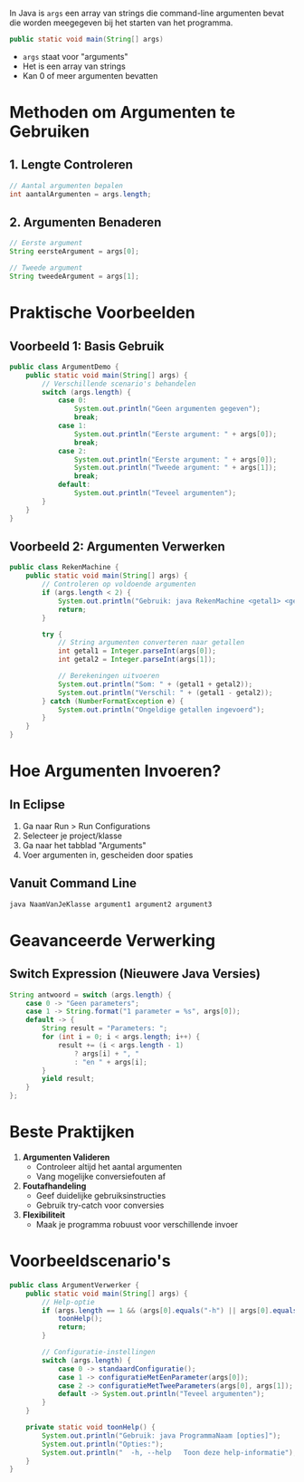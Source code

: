 In Java is `args` een array van strings die command-line argumenten bevat die worden meegegeven bij het starten van het programma.

```java
public static void main(String[] args)
```

- `args` staat voor "arguments"
- Het is een array van strings
- Kan 0 of meer argumenten bevatten

# Methoden om Argumenten te Gebruiken

## 1. Lengte Controleren

```java
// Aantal argumenten bepalen
int aantalArgumenten = args.length;
```
## 2. Argumenten Benaderen

```java
// Eerste argument
String eersteArgument = args[0];

// Tweede argument
String tweedeArgument = args[1];
```


# Praktische Voorbeelden

## Voorbeeld 1: Basis Gebruik

```java
public class ArgumentDemo {
    public static void main(String[] args) {
        // Verschillende scenario's behandelen
        switch (args.length) {
            case 0:
                System.out.println("Geen argumenten gegeven");
                break;
            case 1:
                System.out.println("Eerste argument: " + args[0]);
                break;
            case 2:
                System.out.println("Eerste argument: " + args[0]);
                System.out.println("Tweede argument: " + args[1]);
                break;
            default:
                System.out.println("Teveel argumenten");
        }
    }
}
```

## Voorbeeld 2: Argumenten Verwerken

```java
public class RekenMachine {
    public static void main(String[] args) {
        // Controleren op voldoende argumenten
        if (args.length < 2) {
            System.out.println("Gebruik: java RekenMachine <getal1> <getal2>");
            return;
        }

        try {
            // String argumenten converteren naar getallen
            int getal1 = Integer.parseInt(args[0]);
            int getal2 = Integer.parseInt(args[1]);

            // Berekeningen uitvoeren
            System.out.println("Som: " + (getal1 + getal2));
            System.out.println("Verschil: " + (getal1 - getal2));
        } catch (NumberFormatException e) {
            System.out.println("Ongeldige getallen ingevoerd");
        }
    }
}
```

# Hoe Argumenten Invoeren?

## In Eclipse

1. Ga naar Run > Run Configurations
2. Selecteer je project/klasse
3. Ga naar het tabblad "Arguments"
4. Voer argumenten in, gescheiden door spaties

## Vanuit Command Line

```bash
java NaamVanJeKlasse argument1 argument2 argument3
```

# Geavanceerde Verwerking

## Switch Expression (Nieuwere Java Versies)

```java
String antwoord = switch (args.length) {
    case 0 -> "Geen parameters";
    case 1 -> String.format("1 parameter = %s", args[0]);
    default -> {
        String result = "Parameters: ";
        for (int i = 0; i < args.length; i++) {
            result += (i < args.length - 1) 
                ? args[i] + ", " 
                : "en " + args[i];
        }
        yield result;
    }
};
```

# Beste Praktijken

1. **Argumenten Valideren**
    - Controleer altijd het aantal argumenten
    - Vang mogelijke conversiefouten af
2. **Foutafhandeling**
    - Geef duidelijke gebruiksinstructies
    - Gebruik try-catch voor conversies
3. **Flexibiliteit**
    - Maak je programma robuust voor verschillende invoer

# Voorbeeldscenario's

```java
public class ArgumentVerwerker {
    public static void main(String[] args) {
        // Help-optie
        if (args.length == 1 && (args[0].equals("-h") || args[0].equals("--help"))) {
            toonHelp();
            return;
        }

        // Configuratie-instellingen
        switch (args.length) {
            case 0 -> standaardConfiguratie();
            case 1 -> configuratieMetEenParameter(args[0]);
            case 2 -> configuratieMetTweeParameters(args[0], args[1]);
            default -> System.out.println("Teveel argumenten");
        }
    }

    private static void toonHelp() {
        System.out.println("Gebruik: java ProgrammaNaam [opties]");
        System.out.println("Opties:");
        System.out.println("  -h, --help   Toon deze help-informatie");
    }
}
```

